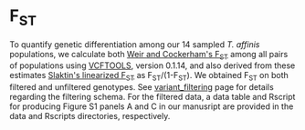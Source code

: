 # F<sub>ST</sub>
To quantify genetic differentiation among our 14 sampled *T. affinis* populations, we calculate both [Weir and Cockerham's F<sub>ST</sub>](https://www.jstor.org/stable/2408641) among all pairs of populations using [VCFTOOLS](https://vcftools.github.io/index.html), version 0.1.14, and also derived from these estimates [Slaktin's linearized F<sub>ST</sub>](https://academic.oup.com/genetics/article/139/1/457/6013188) as F<sub>ST</sub>/(1-F<sub>ST</sub>). We obtained F<sub>ST</sub> on both filtered and unfiltered genotypes. See [variant_filtering](https://github.com/adamfreedman/TrachylepisAffinisSpeciation/tree/master/variant_filtering) page for details regarding the filtering schema. For the filtered data, a data table and Rscript for producing Figure S1 panels A and C in our manusript are provided in the data and Rscripts directories, respectively.

